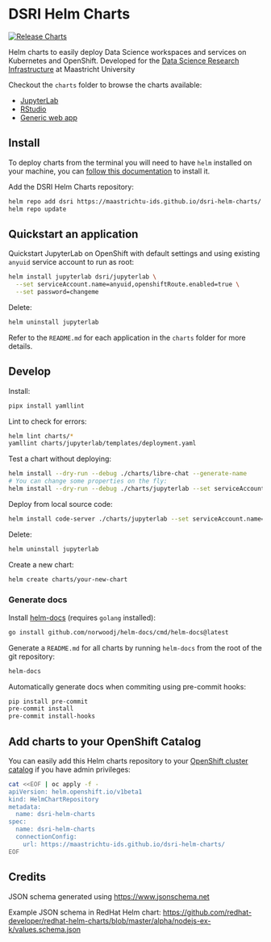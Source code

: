 # DSRI Helm Charts

[![Release Charts](https://github.com/aluminum-ice/dsri-helm-charts/actions/workflows/release.yml/badge.svg)](https://github.com/aluminum-ice/dsri-helm-charts/actions/workflows/release.yml) 

Helm charts to easily deploy Data Science workspaces and services on Kubernetes and OpenShift. Developed for the [Data Science Research Infrastructure](https://maastrichtu-ids.github.io/dsri-documentation/) at Maastricht University

Checkout the `charts` folder to browse the charts available: 

* [JupyterLab](https://github.com/aluminum-ice/dsri-helm-charts/tree/main/charts/jupyterlab)
* [RStudio](https://github.com/aluminum-ice/dsri-helm-charts/tree/main/charts/rstudio)
* [Generic web app](https://github.com/aluminum-ice/dsri-helm-charts/tree/main/charts/webapp)

## Install

To deploy charts from the terminal you will need to have `helm` installed on your machine, you can [follow this documentation](https://maastrichtu-ids.github.io/dsri-documentation/docs/helm#install-helm) to install it.

Add the DSRI Helm Charts repository:

```bash
helm repo add dsri https://maastrichtu-ids.github.io/dsri-helm-charts/
helm repo update
```

## Quickstart an application

Quickstart JupyterLab on OpenShift with default settings and using existing `anyuid` service account to run as root:

```bash
helm install jupyterlab dsri/jupyterlab \
  --set serviceAccount.name=anyuid,openshiftRoute.enabled=true \
  --set password=changeme
```

Delete:

```bash
helm uninstall jupyterlab
```

Refer to the `README.md` for each application in the `charts` folder for more details.

## Develop

Install:

```bash
pipx install yamllint
```

Lint to check for errors: 

```bash
helm lint charts/*
yamllint charts/jupyterlab/templates/deployment.yaml
```

Test a chart without deploying:

```bash
helm install --dry-run --debug ./charts/libre-chat --generate-name
# You can change some properties on the fly:
helm install --dry-run --debug ./charts/jupyterlab --set serviceAccount.name=anyuid,openshiftRoute.enabled=true,password=changeme --generate-name
```

Deploy from local source code:

```bash
helm install code-server ./charts/jupyterlab --set serviceAccount.name=anyuid,openshiftRoute.enabled=true,password=changeme
```

Delete:

```bash
helm uninstall jupyterlab
```

Create a new chart:

```bash
helm create charts/your-new-chart
```

### Generate docs

Install [helm-docs](https://github.com/norwoodj/helm-docs) (requires `golang` installed):

```bash
go install github.com/norwoodj/helm-docs/cmd/helm-docs@latest
```

Generate a `README.md` for all charts by running `helm-docs` from the root of the git repository:

```bash
helm-docs
```

Automatically generate docs when commiting using pre-commit hooks:

```bash
pip install pre-commit
pre-commit install
pre-commit install-hooks
```

## Add charts to your OpenShift Catalog

You can easily add this Helm charts repository to your [OpenShift cluster catalog](https://docs.openshift.com/container-platform/4.6/cli_reference/helm_cli/configuring-custom-helm-chart-repositories.html) if you have admin privileges:

```bash
cat <<EOF | oc apply -f -
apiVersion: helm.openshift.io/v1beta1
kind: HelmChartRepository
metadata:
  name: dsri-helm-charts
spec:
  name: dsri-helm-charts
  connectionConfig:
    url: https://maastrichtu-ids.github.io/dsri-helm-charts/
EOF
```

## Credits

JSON schema generated using https://www.jsonschema.net

Example JSON schema in RedHat Helm chart: https://github.com/redhat-developer/redhat-helm-charts/blob/master/alpha/nodejs-ex-k/values.schema.json

